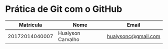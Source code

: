 # Prática de Git com o GitHub

Matrícula | Nome | Email
--- | --- | --
20172014040007 | Hualyson Carvalho | hualysonc@gmail.com
